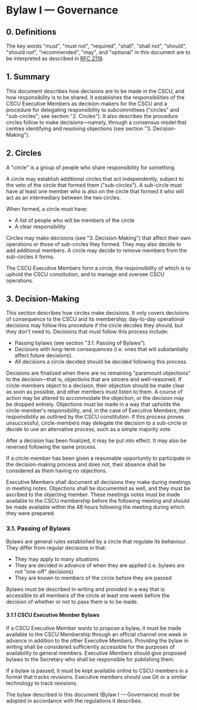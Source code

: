 # Bylaw I — Governance

## 0. Definitions

The key words "must", "must not", "required", "shall", "shall not", "should", "should not", "recommended",  "may", and "optional" in this document are to be interpreted as described in [RFC 2119](https://datatracker.ietf.org/doc/html/rfc2119).

## 1. Summary

This document describes how decisions are to be made in the CSCU, and how responsibility is to be shared. It establishes the responsibilities of the CSCU Executive Members as decision-makers for the CSCU and a procedure for delegating responsibility to subcommittees ("circles" and "sub-circles"; see section "2. Circles"). It also describes the procedure circles follow to make decisions—namely, through a consensus model that centres identifying and resolving objections (see section "3. Decision-Making").

## 2. Circles

A "circle" is a group of people who share responsibility for something.

A circle may establish additional circles that act independently, subject to the veto of the circle that formed them ("sub-circles"). A sub-circle must have at least one member who is also on the circle that formed it who will act as an intermediary between the two circles.

When formed, a circle must have:

- A list of people who will be members of the circle
- A clear responsibility

Circles may make decisions (see "3. Decision-Making") that affect their own operations or those of sub-circles they formed. They may also decide to add additional members. A circle may decide to remove members from the sub-circles it forms.

The CSCU Executive Members form a circle, the responsibility of which is to uphold the CSCU constitution, and to manage and oversee CSCU operations.

## 3. Decision-Making

This section describes how circles make decisions. It only covers decisions of consequence to the CSCU and its membership; day-to-day operational decisions may follow this procedure if the circle decides they should, but they don't need to. Decisions that must follow this process include:

- Passing bylaws (see section "3.1. Passing of Bylaws").
- Decisions with long-term consequences (i.e. ones that will substantially affect future decisions).
- All decisions a circle decided should be decided following this process.

Decisions are finalized when there are no remaining "paramount objections" to the decision—that is, objections that are sincere and well-reasoned. If circle-members object to a decision, their objection should be made clear as soon as possible, and other members must listen to them. A course of action may be altered to accommodate the objection, or the decision may be dropped entirely. Objections must be made in a way that upholds the circle-member's responsibility, and, in the case of Executive Members, their responsibility as outlined by the CSCU constitution. If this process proves unsuccessful, circle-members may delegate the decision to a sub-circle or decide to use an alternative process, such as a simple majority vote.

After a decision has been finalized, it may be put into effect. It may also be reversed following the same process.

If a circle-member has been given a reasonable opportunity to participate in the decision-making process and does not, their absence shall be considered as them having no objections.

Executive Members shall document all decisions they make during meetings in meeting notes. Objections shall be documented as well, and they must be ascribed to the objecting member. These meetings notes must be made available to the CSCU membership before the following meeting and should be made available within the 48 hours following the meeting during which they were prepared.

### 3.1. Passing of Bylaws

Bylaws are general rules established by a circle that regulate its behaviour. They differ from regular decisions in that:

- They may apply to many situations
- They are decided in advance of when they are applied (i.e. bylaws are not "one-off" decisions)
- They are known to members of the circle before they are passed

Bylaws must be described in writing and provided in a way that is accessible to all members of the circle at least one week before the decision of whether or not to pass them is to be made.

#### 3.1.1 CSCU Executive Member Bylaws

If a CSCU Executive Member wants to propose a bylaw, it must be made available to the CSCU Membership through an official channel one week in advance in addition to the other Executive Members. Providing the bylaw in writing shall be considered sufficiently accessible for the purposes of availability to general members. Executive Members should give proposed bylaws to the Secretary who shall be responsible for publishing them.

If a bylaw is passed, it must be kept available online to CSCU members in a format that tracks revisions. Executive members should use Git or a similar technology to track revisions.

The bylaw described in this document (Bylaw I — Governance) must be adopted in accordance with the regulations it describes.
